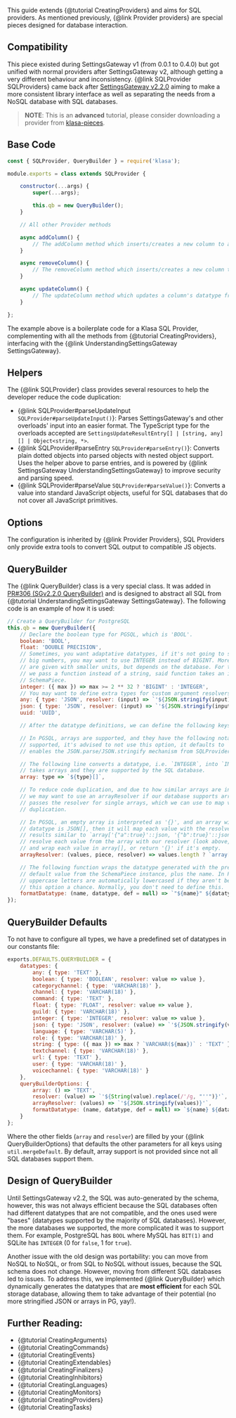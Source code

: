 This guide extends {@tutorial CreatingProviders} and aims for SQL providers. As mentioned previously, {@link Provider providers} are special pieces designed for database interaction.

## Compatibility

This piece existed during SettingsGateway v1 (from 0.0.1 to 0.4.0) but got unified with normal providers after SettingsGateway v2, although getting a very different behaviour and inconsistency. {@link SQLProvider SQLProviders} came back after [SettingsGateway v2.2.0](https://github.com/dirigeants/klasa/pull/284) aiming to make a more consistent library interface as well as separating the needs from a NoSQL database with SQL databases.

> **NOTE**: This is an **advanced** tutorial, please consider downloading a provider from [klasa-pieces](https://github.com/dirigeants/klasa-pieces/tree/master/providers).

## Base Code

```javascript
const { SQLProvider, QueryBuilder } = require('klasa');

module.exports = class extends SQLProvider {

	constructor(...args) {
		super(...args);

		this.qb = new QueryBuilder();
	}

	// All other Provider methods

	async addColumn() {
		// The addColumn method which inserts/creates a new column to a table from the database.
	}

	async removeColumn() {
		// The removeColumn method which inserts/creates a new column to a table from the database.
	}

	async updateColumn() {
		// The updateColumn method which updates a column's datatype from a table from the database.
	}

};
```

The example above is a boilerplate code for a Klasa SQL Provider, complementing with all the methods from {@tutorial CreatingProviders}, interfacing with the {@link UnderstandingSettingsGateway SettingsGateway}.

## Helpers

The {@link SQLProvider} class provides several resources to help the developer reduce the code duplication:

- {@link SQLProvider#parseUpdateInput `SQLProvider#parseUpdateInput()`}: Parses SettingsGateway's and other overloads' input into an easier format. The TypeScript type for the overloads accepted are `SettingsUpdateResultEntry[] | [string, any][] | Object<string, *>`.
- {@link SQLProvider#parseEntry `SQLProvider#parseEntry()`}: Converts plain dotted objects into parsed objects with nested object support. Uses the helper above to parse entries, and is powered by {@link SettingsGateway UnderstandingSettingsGateway} to improve security and parsing speed.
- {@link SQLProvider#parseValue `SQLProvider#parseValue()`}: Converts a value into standard JavaScript objects, useful for SQL databases that do not cover all JavaScript primitives.

## Options

The configuration is inherited by {@link Provider Providers}, SQL Providers only provide extra tools to convert SQL output to compatible JS objects.

## QueryBuilder

The {@link QueryBuilder} class is a very special class. It was added in [PR#306 (SGv2.2.0 QueryBuilder)](https://github.com/dirigeants/klasa/pull/306) and is designed to abstract all SQL from {@tutorial UnderstandingSettingsGateway SettingsGateway}. The following code is an example of how it is used:

```javascript
// Create a QueryBuilder for PostgreSQL
this.qb = new QueryBuilder({
	// Declare the boolean type for PGSQL, which is 'BOOL'.
	boolean: 'BOOL',
	float: 'DOUBLE PRECISION',
	// Sometimes, you want adaptative datatypes, if it's not going to store
	// big numbers, you may want to use INTEGER instead of BIGINT. More options
	// are given with smaller units, but depends on the database. For this case,
	// we pass a function instead of a string, said function takes an instance of
	// SchemaPiece.
	integer: ({ max }) => max >= 2 ** 32 ? 'BIGINT' : 'INTEGER',
	// You may want to define extra types for custom argument resolvers.
	any: { type: 'JSON', resolver: (input) => `'${JSON.stringify(input)}'::json` },
	json: { type: 'JSON', resolver: (input) => `'${JSON.stringify(input)}'::json` },
	uuid: 'UUID',

	// After the datatype definitions, we can define the following keys:

	// In PGSQL, arrays are supported, and they have the following notation. If it's not
	// supported, it's advised to not use this option, it defaults to `() => 'TEXT'`, which
	// enables the JSON.parse/JSON.stringify mechanism from SQLProvider.

	// The following line converts a datatype, i.e. `INTEGER`, into `INTEGER[]` when the SchemaPiece
	// takes arrays and they are supported by the SQL database.
	array: type => `${type}[]`,

	// To reduce code duplication, and due to how similar arrays are in the same database,
	// we may want to use an arrayResolver if our database supports arrays. This method also
	// passes the resolver for single arrays, which we can use to map values while reducing code
	// duplication.

	// In PGSQL, an empty array is interpreted as '{}', and an array with elements, for example, the
	// datatype is JSON[], then it will map each value with the resolver and wrap them in array[], making
	// results similar to `array['{"a":true}'::json, '{"b":true}'::json]`, which is valid. Therefore, we
	// resolve each value from the array with our resolver (look above, we have set up the resolver for json/any)
	// and wrap each value in array[], or return '{}' if it's empty.
	arrayResolver: (values, piece, resolver) => values.length ? `array[${values.map(value => resolver(value, piece)).join(', ')}]` : "'{}'",

	// The following function wraps the datatype generated with the previous options and the
	// default value from the SchemaPiece instance, plus the name. In PGSQL, names that have
	// uppercase letters are automatically lowercased if they aren't between quotes, giving
	// this option a chance. Normally, you don't need to define this.
	formatDatatype: (name, datatype, def = null) => `"${name}" ${datatype}${def !== null ? ` NOT NULL DEFAULT ${def}` : ''}`
});
```

## QueryBuilder Defaults

To not have to configure all types, we have a predefined set of datatypes in our constants file:

```javascript
exports.DEFAULTS.QUERYBUILDER = {
	datatypes: {
		any: { type: 'TEXT' },
		boolean: { type: 'BOOLEAN', resolver: value => value },
		categorychannel: { type: 'VARCHAR(18)' },
		channel: { type: 'VARCHAR(18)' },
		command: { type: 'TEXT' },
		float: { type: 'FLOAT', resolver: value => value },
		guild: { type: 'VARCHAR(18)' },
		integer: { type: 'INTEGER', resolver: value => value },
		json: { type: 'JSON', resolver: (value) => `'${JSON.stringify(value).replace(/'/g, "''")}'` },
		language: { type: 'VARCHAR(5)' },
		role: { type: 'VARCHAR(18)' },
		string: { type: ({ max }) => max ? `VARCHAR(${max})` : 'TEXT' },
		textchannel: { type: 'VARCHAR(18)' },
		url: { type: 'TEXT' },
		user: { type: 'VARCHAR(18)' },
		voicechannel: { type: 'VARCHAR(18)' }
	},
	queryBuilderOptions: {
		array: () => 'TEXT',
		resolver: (value) => `'${String(value).replace(/'/g, "''")}'`,
		arrayResolver: (values) => `'${JSON.stringify(values)}'`,
		formatDatatype: (name, datatype, def = null) => `${name} ${datatype}${def !== null ? ` NOT NULL DEFAULT ${def}` : ''}`
	}
};
```

Where the other fields (`array` and `resolver`) are filled by your {@link QueryBuilderOptions} that defaults the other parameters for all keys using `util.mergeDefault`. By default, array support is not provided since not all SQL databases support them.

## Design of QueryBuilder

Until SettingsGateway v2.2, the SQL was auto-generated by the schema, however, this was not always efficient because the SQL databases often had different datatypes that are not compatible, and the ones used were "bases" (datatypes supported by the majority of SQL databases). However, the more databases we supported, the more complicated it was to support them. For example, PostgreSQL has `BOOL` where MySQL has `BIT(1)` and SQLite has `INTEGER` (0 for `false`, 1 for `true`).

Another issue with the old design was portability: you can move from NoSQL to NoSQL, or from SQL to NoSQL without issues, because the SQL schema does not change. However, moving from different SQL databases led to issues. To address this, we implemented {@link QueryBuilder} which dynamically generates the datatypes that are **most efficient** for each SQL storage database, allowing them to take advantage of their potential (no more stringified JSON or arrays in PG, yay!).

## Further Reading:

- {@tutorial CreatingArguments}
- {@tutorial CreatingCommands}
- {@tutorial CreatingEvents}
- {@tutorial CreatingExtendables}
- {@tutorial CreatingFinalizers}
- {@tutorial CreatingInhibitors}
- {@tutorial CreatingLanguages}
- {@tutorial CreatingMonitors}
- {@tutorial CreatingProviders}
- {@tutorial CreatingTasks}
